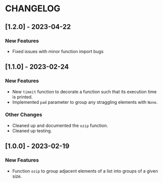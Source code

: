 # CHANGELOG

## [1.2.0] - 2023-04-22

### New Features
- Fixed issues with minor function import bugs

## [1.1.0] - 2023-02-24

### New Features
- New ``timeit`` function to decorate a function such that its execution time is printed.
- Implemented ``pad`` parameter to group any straggling elements with ``None``.

### Other Changes
- Cleaned up and documented the ``ozip`` function.
- Cleaned up testing.

## [1.0.0] - 2023-02-19

### New Features
- Function ``ozip`` to group adjacent elements of a list into groups of a given size.
